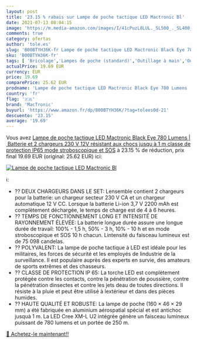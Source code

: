 ```yaml
---
layout: post
title: '23.15 % rabais sur Lampe de poche tactique LED Mactronic Bl'
date: 2021-07-13 08:04:15
image: 'https://m.media-amazon.com/images/I/41cPuzL8LUL._SL500_._SL400_.jpg'
comments: true
category: ofertas
author: 'tole.es'
slug: 'B00BTYH36K-fr Lampe de poche tactique LED Mactronic Black Eye 780 Lumens...'
sku: 'B00BTYH36K-fr'
tags: [ 'Bricolage','Lampes de poche (standard)','Outillage à main','Outillage à main et électroportatif','Torches','mactronic', ]
actualPrice: 19.69 EUR
currency: EUR
price: 19.69
comparePrice: 25.62 EUR
prodname: 'Lampe de poche tactique LED Mactronic Black Eye 780 Lumens | Batterie et 2 chargeurs  230 V  12V  résistant aux chocs jusqu à 1 m  classe de protection IP65  mode stroboscopique et SOS'
country: 'fr'
flag: '🇫🇷'
brand: 'MacTronic'
buyurl: 'https://www.amazon.fr/dp/B00BTYH36K/?tag=tolees0d-21'
descuento: '23.15'
average: '19.69'
---
```


Vous avez [Lampe de poche tactique LED Mactronic Black Eye 780 Lumens | Batterie et 2 chargeurs  230 V  12V  résistant aux chocs jusqu à 1 m  classe de protection IP65  mode stroboscopique et SOS](https://www.amazon.fr/dp/B00BTYH36K/?tag=tolees0d-21)  à  23.15 % de réduction, prix final  19.69 EUR (original: 25.62 EUR) ici:

[![Lampe de poche tactique LED Mactronic Bl](https://m.media-amazon.com/images/I/41cPuzL8LUL._SL500_._SL400_.jpg)](https://www.amazon.fr/dp/B00BTYH36K/?tag=tolees0d-21)

ℹ️:

- ?? DEUX CHARGEURS DANS LE SET: Lensemble contient 2 chargeurs pour la batterie: un chargeur secteur 230 V CA et un chargeur automatique 12 V CC. Lorsque la batterie Li-ion 3,7 V 2200 mAh est complètement déchargée, le temps de charge est de 4 à 6 heures.
- ?? TEMPS DE FONCTIONNEMENT LONG ET INTENSITÉ DE RAYONNEMENT ÉLEVÉE: La batterie longue durée assure une longue durée de travail: 100% - 1,5 h, 50% - 3 h, 10% - 10 h et en mode stroboscopique et SOS 10 h chacun. Lintensité du faisceau lumineux est de 75 098 candelas.
- ?? POLYVALENT: La lampe de poche tactique à LED est idéale pour les militaires, les forces de sécurité et les employés de lindustrie de la surveillance. Il est populaire auprès des experts en survie, des amateurs de sports extrêmes et des chasseurs.
- ?? CLASSE DE PROTECTION IP 65: La torche LED est complètement protégée contre les contacts, contre la pénétration de poussière, contre la pénétration dinsectes et contre les jets deau de toutes directions. Il résiste à la pluie et peut être utilisé à lextérieur et dans des pièces humides.
- ?? HAUTE QUALITÉ ET ROBUSTE: La lampe de poche (160 × 46 × 29 mm) a été fabriquée en aluminium aérospatial spécial et est antichoc jusquà 1 m. La LED Cree XM-L U2 intégrée génère un faisceau lumineux puissant de 780 lumens et un portée de 250 m.

[🛒 Achetez-le maintenant!!](https://www.amazon.fr/dp/B00BTYH36K/?tag=tolees0d-21)
